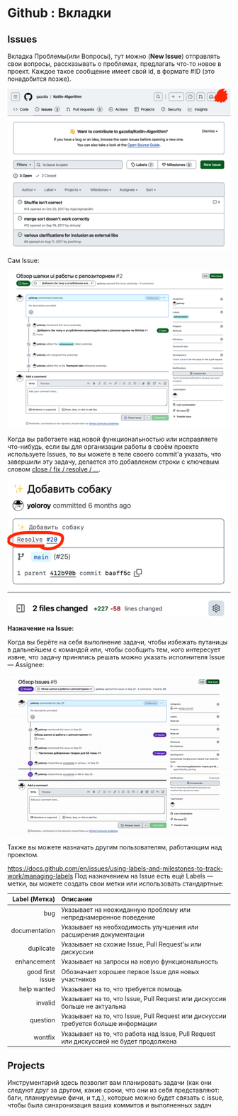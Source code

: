 # Github : Вкладки

## Issues

Вкладка Проблемы(или Вопросы), тут можно (**New Issue**) отправлять свои вопросы, рассказывать о проблемах, предлагать что-то новое в проект.
Каждое такое сообщение имеет свой id, в формате #ID (это понадобится позже).

![github-repository-tab-issues.png](../img/github-repository-tab-issues.png)

Сам Issue:

![github-repository-tab-issues-issue.png](../img/github-repository-tab-issues-issue.png)

Когда вы работаете над новой функциональностью или исправляете что-нибудь,
если вы для организации работы в своём проекте используете Issues,
то вы можете в теле своего commit'а указать, что завершили эту задачу,
делается это добавленем строки с ключевым словом [close / fix / resolve / ...](https://docs.github.com/en/issues/tracking-your-work-with-issues/linking-a-pull-request-to-an-issue#linking-a-pull-request-to-an-issue-using-a-keyword).

![github-repository-commit-resolving-issue.png](../img/github-repository-commit-resolving-issue.png)

**Назначение на Issue:**

Когда вы берёте на себя выполнение задачи, чтобы избежать путаницы в дальнейшем с командой или, чтобы сообщить тем, кого интересует извне, что задачу принялись решать можно указать исполнителя Issue — Assignee:

![github-repository-tab-issues-assign-assignee.gif](../img/github-repository-tab-issues-assign-assignee.gif)

Также вы можете назначать другим пользователям, работающим над проектом.

https://docs.github.com/en/issues/using-labels-and-milestones-to-track-work/managing-labels
Под назначением на Issue есть ещё Labels — метки, вы можете создать свои метки или использовать стандартные:

|    Label (Метка) | 	Описание                                                                               |
|-----------------:|:----------------------------------------------------------------------------------------|
|              bug | 	Указывает на неожиданную проблему или непреднамеренное поведение                       |
|    documentation | 	Указывает на необходимость улучшения или расширения документации                       |
|        duplicate | 	Указывает на схожие Issue, Pull Request'ы или дискуссии                                |
|      enhancement | 	Указывает на запросы на новую функциональность                                         |
| good first issue | 	Обозначает хорошее первое Issue для новых участников                                   |
|      help wanted | 	Указывает на то, что требуется помощь                                                  |
|          invalid | 	Указывает на то, что Issue, Pull Request или дискуссия больше не актуальна             |
|         question | 	Указывает на то, что Issue, Pull Request или дискуссии требуется больше информации     |
|          wontfix | 	Указывает на то, что работа над Issue, Pull Request или дискуссией не будет продолжена |

## Projects

Инструментарий здесь позволит вам планировать задачи (как они следуют друг за другом, какие сроки, что они из себя представляют: баги, планируемые фичи, и т.д.),
которые можно будет связать с issue, чтобы была синхронизация ваших коммитов и выполненных задач
